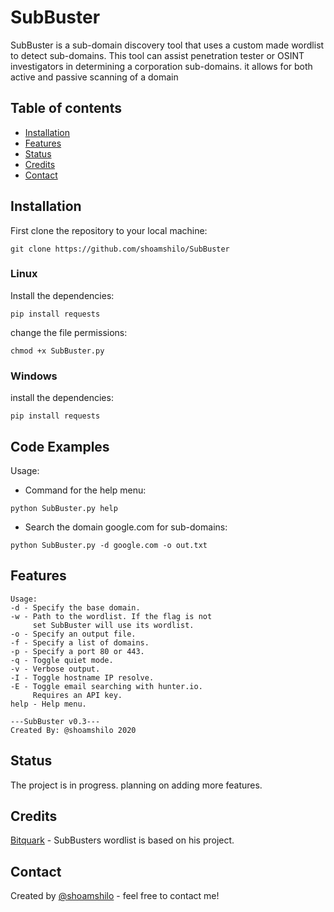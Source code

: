 # SubBuster
SubBuster is a sub-domain discovery tool that uses a custom made wordlist to detect sub-domains.
This tool can assist penetration tester or OSINT investigators in determining a corporation sub-domains. it allows
for both active and passive scanning of a domain

## Table of contents
* [Installation](#installation)
* [Features](#features)
* [Status](#status)
* [Credits](#credits)
* [Contact](#contact)

## Installation
First clone the repository to your local machine:

`git clone https://github.com/shoamshilo/SubBuster`

### Linux
Install the dependencies:

`pip install requests`

change the file permissions:

`chmod +x SubBuster.py`

### Windows
install the dependencies:

`pip install requests`


## Code Examples
Usage:
* Command for the help menu:

``python SubBuster.py help``

* Search the domain google.com for sub-domains:

``python SubBuster.py -d google.com -o out.txt``

## Features
```
Usage: 
-d - Specify the base domain.
-w - Path to the wordlist. If the flag is not 
     set SubBuster will use its wordlist.
-o - Specify an output file.
-f - Specify a list of domains.
-p - Specify a port 80 or 443.
-q - Toggle quiet mode.
-v - Verbose output. 
-I - Toggle hostname IP resolve.
-E - Toggle email searching with hunter.io.
     Requires an API key.
help - Help menu.

---SubBuster v0.3---
Created By: @shoamshilo 2020
```
## Status
The project is in progress. planning on adding more features.

## Credits
[Bitquark](https://github.com/bitquark) - SubBusters wordlist is based on his project.


## Contact
Created by [@shoamshilo](https://github.com/shoamshilo) - feel free to contact me!
 
